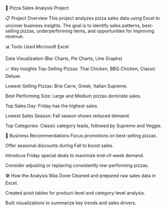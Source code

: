 🍕 Pizza Sales Analysis Project

📋 Project Overview
This project analyzes pizza sales data using Excel to uncover business insights.
The goal is to identify sales patterns, best-selling pizzas, underperforming items, and opportunities for improving revenue.

📊 Tools Used
Microsoft Excel

Data Visualization (Bar Charts, Pie Charts, Line Graphs)

📈 Key Insights
Top-Selling Pizzas: Thai Chicken, BBQ Chicken, Classic Deluxe.

Lowest-Selling Pizzas: Brie Carre, Greek, Italian Supreme.

Best Performing Size: Large and Medium pizzas dominate sales.

Top Sales Day: Friday has the highest sales.

Lowest Sales Season: Fall season shows reduced demand.

Top Categories: Classic category leads, followed by Supreme and Veggie.

🎯 Business Recommendations
Focus promotions on best-selling pizzas.

Offer seasonal discounts during Fall to boost sales.

Introduce Friday special deals to maximize end-of-week demand.

Consider adjusting or replacing consistently low-performing pizzas.

🛠️ How the Analysis Was Done
Cleaned and prepared raw sales data in Excel.

Created pivot tables for product-level and category-level analysis.

Built visualizations to summarize key trends and sales drivers.
